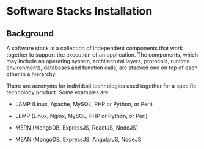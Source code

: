 # Software Stacks Installation
## Background
A software stack is a collection of independent components that work together to support the execution of an application. The components, which may include an operating system, architectural layers, protocols, runtime environments, databases and function calls, are stacked one on top of each other in a hierarchy.

There are acronyms for individual technologies used together for a specific technology product. Some examples are…

+ LAMP (Linux, Apache, MySQL, PHP or Python, or Perl)
  
+ LEMP (Linux, Nginx, MySQL, PHP or Python, or Perl)
+ MERN (MongoDB, ExpressJS, ReactJS, NodeJS)
+ MEAN (MongoDB, ExpressJS, AngularJS, NodeJS
